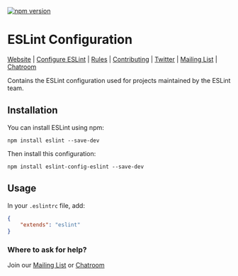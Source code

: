 [![npm version][npm-image]][npm-url]

# ESLint Configuration

[Website](https://eslint.org) | [Configure ESLint](https://eslint.org/docs/latest/use/configure) | [Rules](https://eslint.org/docs/rules/) | [Contributing](https://eslint.org/docs/latest/contribute) | [Twitter](https://twitter.com/geteslint) | [Mailing List](https://groups.google.com/group/eslint) | [Chatroom](https://eslint.org/chat)

Contains the ESLint configuration used for projects maintained by the ESLint team.

## Installation

You can install ESLint using npm:

```shell
npm install eslint --save-dev
```

Then install this configuration:

```shell
npm install eslint-config-eslint --save-dev
```

## Usage

In your `.eslintrc` file, add:

```json
{
    "extends": "eslint"
}
```

### Where to ask for help?

Join our [Mailing List](https://groups.google.com/group/eslint) or [Chatroom](https://eslint.org/chat)

[npm-image]: https://img.shields.io/npm/v/eslint-config-eslint.svg?style=flat-square
[npm-url]: https://www.npmjs.com/package/eslint-config-eslint
